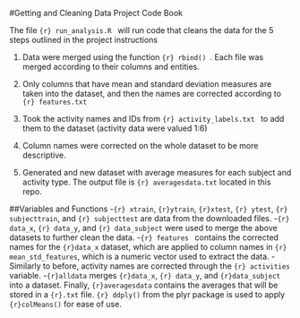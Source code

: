 #Getting and Cleaning Data Project Code Book

The file ```{r} run_analysis.R ``` will run code that cleans the data for the 5 
steps outlined in the project instructions

1. Data were merged using the function ```{r} rbind() ```. Each file was merged according 
to their columns and entities.

2. Only columns that have mean and standard deviation measures are taken into the dataset, and then the names are corrected according to ```{r} features.txt ```

3. Took the activity names and IDs from ```{r} activity_labels.txt ``` to add them to the dataset (activity data were valued 1:6)

4. Column names were corrected on the whole dataset to be more descriptive.

5. Generated and new dataset with average measures for each subject and activity type. The output file is ```{r} averagesdata.txt``` located in this repo. 

##Variables and Functions
-```{r} xtrain```, ```{r}ytrain```, ```{r}xtest```, ```{r} ytest```, ```{r} subjecttrain```, and ```{r} subjecttest``` are data from the downloaded files.
-```{r} data_x```, ```{r} data_y```, and ```{r} data_subject``` were used to merge the above datasets to further clean the data.
-```{r} features ``` contains the corrected names for the ```{r}data_x``` dataset, which are applied to column names in ```{r} mean_std_features```, which is a numeric vector used to extract the data.
-Similarly to before, activity names are corrected through the ```{r} activities``` variable.
-```{r}alldata``` merges ```{r}data_x```, ```{r} data_y```, and ```{r}data_subject``` into a dataset.
Finally, ```{r}averagesdata``` contains the averages that will be stored in a ```{r}.txt``` file. ```{r} ddply()``` from the plyr package is used to apply ```{r}colMeans()``` for ease of use.

